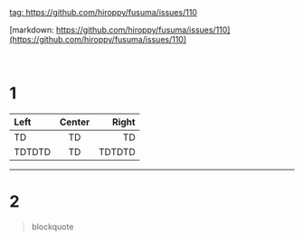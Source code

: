 <!-- section-title: many pages -->

<a href="https://github.com/hiroppy/fusuma/issues/110" rel="noopener" aria-label="issue110">
  tag: https://github.com/hiroppy/fusuma/issues/110
</a>

[markdown: https://github.com/hiroppy/fusuma/issues/110](https://github.com/hiroppy/fusuma/issues/110)

<br />

# 1

| Left   | Center |  Right |
| :----- | :----: | -----: |
| TD     |   TD   |     TD |
| TDTDTD |   TD   | TDTDTD |

---

# 2

> blockquote
